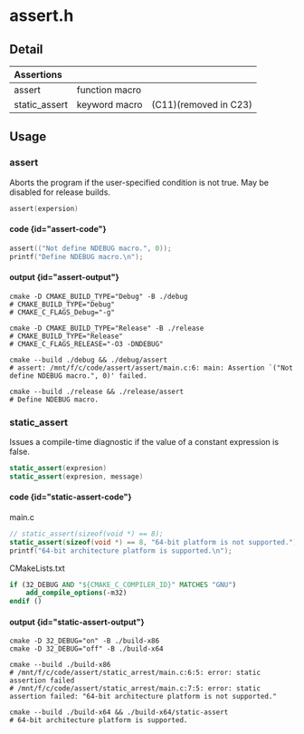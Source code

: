 # assert.h

## Detail

| Assertions    |                |                       |
|:--------------|:---------------|:----------------------|
| assert        | function macro |                       |
| static_assert | keyword macro  | (C11)(removed in C23) |

## Usage

### assert

Aborts the program if the user-specified condition is not true. May be 
disabled for release builds.

```C
assert(expersion)
```

#### code {id="assert-code"}

```C
assert(("Not define NDEBUG macro.", 0));
printf("Define NDEBUG macro.\n");
```

#### output {id="assert-output"}

```Shell
cmake -D CMAKE_BUILD_TYPE="Debug" -B ./debug
# CMAKE_BUILD_TYPE="Debug"
# CMAKE_C_FLAGS_Debug="-g"

cmake -D CMAKE_BUILD_TYPE="Release" -B ./release
# CMAKE_BUILD_TYPE="Release"
# CMAKE_C_FLAGS_RELEASE="-O3 -DNDEBUG"

cmake --build ./debug && ./debug/assert
# assert: /mnt/f/c/code/assert/assert/main.c:6: main: Assertion `("Not define NDEBUG macro.", 0)' failed.

cmake --build ./release && ./release/assert
# Define NDEBUG macro.
```

### static_assert

Issues a compile-time diagnostic if the value of a constant expression is false.

```C
static_assert(expresion)
static_assert(expresion, message)
```

#### code {id="static-assert-code"}

main.c
```C
// static_assert(sizeof(void *) == 8);
static_assert(sizeof(void *) == 8, "64-bit platform is not supported.");
printf("64-bit architecture platform is supported.\n");
```
CMakeLists.txt
```CMake
if (32_DEBUG AND "${CMAKE_C_COMPILER_ID}" MATCHES "GNU")
    add_compile_options(-m32)
endif ()
```
#### output {id="static-assert-output"}

```shell
cmake -D 32_DEBUG="on" -B ./build-x86
cmake -D 32_DEBUG="off" -B ./build-x64

cmake --build ./build-x86
# /mnt/f/c/code/assert/static_arrest/main.c:6:5: error: static assertion failed
# /mnt/f/c/code/assert/static_arrest/main.c:7:5: error: static assertion failed: "64-bit architecture platform is not supported."

cmake --build ./build-x64 && ./build-x64/static-assert
# 64-bit architecture platform is supported.
```

<seealso>
    <!--Provide links to related how-to guides, overviews, and tutorials.-->
</seealso>